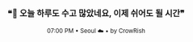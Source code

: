 <div align="center">

<br>

<h3>❝🌙 오늘 하루도 수고 많았네요, 이제 쉬어도 될 시간❞</h3>

<sub>07:00 PM • Seoul ☁️ • by CrowRish</sub>

<br>

</div>